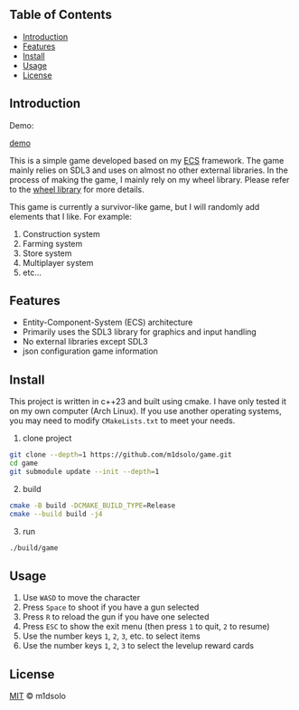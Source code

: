 ## Table of Contents

- [Introduction](#introduction)
- [Features](#features)
- [Install](#install)
- [Usage](#usage)
- [License](#license)

## Introduction

Demo:

[demo](https://github.com/user-attachments/assets/c22e5a91-4854-4831-b469-1eb88cf598ba)

This is a simple game developed based on my [ECS](https://github.com/m1dsolo/wheel/blob/main/include/wheel/ecs.hpp) framework.
The game mainly relies on SDL3 and uses on almost no other external libraries.
In the process of making the game, I mainly rely on my wheel library.
Please refer to the [wheel library](https://github.com/m1dsolo/wheel) for more details.

This game is currently a survivor-like game, but I will randomly add elements that I like.
For example:
1. Construction system
2. Farming system
3. Store system
4. Multiplayer system
5. etc...

## Features

- Entity-Component-System (ECS) architecture
- Primarily uses the SDL3 library for graphics and input handling
- No external libraries except SDL3
- json configuration game information

## Install

This project is written in c++23 and built using cmake.
I have only tested it on my own computer (Arch Linux).
If you use another operating systems, you may need to modify `CMakeLists.txt` to meet your needs.

1. clone project

```bash
git clone --depth=1 https://github.com/m1dsolo/game.git
cd game
git submodule update --init --depth=1
```

2. build

```bash
cmake -B build -DCMAKE_BUILD_TYPE=Release
cmake --build build -j4
```

3. run

```bash
./build/game
```

## Usage

1. Use `WASD` to move the character
2. Press `Space` to shoot if you have a gun selected
3. Press `R` to reload the gun if you have one selected
4. Press `ESC` to show the exit menu (then press `1` to quit, `2` to resume)
5. Use the number keys `1`, `2`, `3`, etc. to select items
6. Use the number keys `1`, `2`, `3` to select the levelup reward cards

## License

[MIT](LICENSE) © m1dsolo
